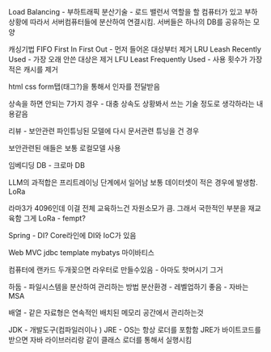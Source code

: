 Load Balancing - 부하트래픽 분산기술 - 로드 밸런서 역할을 할 컴퓨터가 있고 부하상황에 따라서 서버컴퓨터들에 분산하여 연결시킴.
서버들은 하나의 DB를 공유하는 모양 

캐싱기법
FIFO First In First Out - 먼저 들어온 대상부터 제거
LRU Leash Recently Used - 가장 오래 안쓴 대상은 제거
LFU Least Frequently Used - 사용 횟수가 가장 적은 캐시를 제거

html css form탭(태그?)을 통해서 인자를 전달받음

상속을 하면 안되는 7가지 경우 - 대충 상속도 상황봐서 쓰는 기술 정도로 생각하라는 내용같음

리뷰 - 보안관련 파인튜닝된 모델에 다시 문서관련 튜닝을 건 경우

보안관련된 애들은 보통 로컬모델 사용

임베디딩 DB - 크로마 DB

LLM의 과적합은 프리트레이닝 단계에서 일어남
보통 데이터셋이 적은 경우에 발생함.
LoRa

라마3가 4096인데
이걸 전체 교육하느건 자원소모가 큼.
그래서 국한적인 부분을 재교육함
그게 LoRa - fempt?

Spring - DI?
Core라인에 DI와 IoC가 있음

Web MVC
jdbc template
mybatys 마이바티스

컴퓨터에 랜카드 두개꽂으면 라우터로 만들수있음 - 아마도 핫머시기 그거

하둡 - 파일시스템을 분산하여 관리하는 방법
분산환경 - 레벨업하기 좋음 - 자바는 MSA

배열 - 같은 자료형은 연속적인 배치된 메모리 공간에서 관리하는것

JDK - 개발도구(컴파일러이나 )
JRE - 
OS는 항상 로더를 포함함
JRE가 바이트코드를 받으면 자바 라이브러리랑 같이 클래스 로더를 통해서 실행시킴